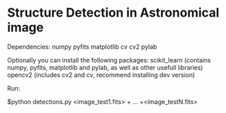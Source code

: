 Structure Detection in Astronomical image
==================

Dependencies:
	numpy
	pyfits
	matplotlib
	cv
	cv2
	pylab
	
Optionally you can install the following packages:
	scikit_learn (contains numpy, pyfits, matplotlib and pylab, as well as other usefull libraries)
	opencv2 (includes cv2 and cv, recommend installing dev version)


Run:

$python detections.py \<image_test1.fits\> + ... +\<image_testN.fits\>
